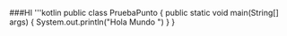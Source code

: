 ###HI 
'''kotlin
public class PruebaPunto {
    public static void main(String[] args) {
System.out.println("Hola Mundo ")
    }
}
